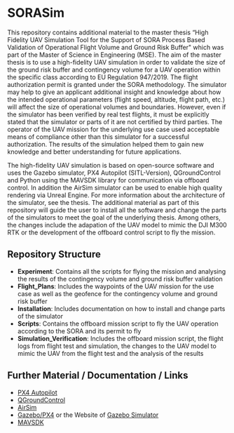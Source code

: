# SORASim

This repository contains additional material to the master thesis “High Fidelity UAV Simulation Tool for the Support of SORA Process Based Validation of Operational Flight Volume and Ground Risk Buffer" which was part of the Master of Science in Engineering (MSE). The aim of the master thesis is to use a high-fidelity UAV simulation in order to validate the size of the ground risk buffer and contingency volume for a UAV operation within the specific class according to EU Regulation 947/2019. The flight authorization permit is granted under the SORA methodology. The simulator may help to give an applicant additional insight and knowledge about how the intended operational parameters (flight speed, altitude, flight path, etc.) will affect the size of operational volumes and boundaries. However, even if the simulator has been verified by real test flights, it must be explicitly stated that the simulator or parts of it are not certified by third parties. The operator of the UAV mission for the underlying use case used acceptable means of compliance other than this simulator for a successful authorization. The results of the simulation helped them to gain new knowledge and better understanding for future applications. 

The high-fidelity UAV simulation is based on open-source software and uses the Gazebo simulator, PX4 Autopilot (SITL-Version), QGroundControl and Python using the MAVSDK library for communication via offboard control. In addition the AirSim simulator can be used to enable high quality rendering via Unreal Engine. For more information about the architecture of the simulator, see the thesis. The additional material as part of this repository will guide the user to install all the software and change the parts of the simulators to meet the goal of the underlying thesis. Among others, the changes include the adapation of the UAV model to mimic the DJI M300 RTK or the development of the offboard control script to fly the mission. 


## Repository Structure

- **Experiment**: Contains all the scripts for flying the mission and analysing the results of the contingency volume and ground risk buffer validation
- **Flight_Plans**: Includes the waypoints of the UAV mission for the use case as well as the geofence for the contingency volume and ground risk buffer
- **Installation**: Includes documentation on how to install and change parts of the simulator
- **Scripts**: Contains the offboard mission script to fly the UAV operation according to the SORA and its permit to fly
- **Simulation_Verification**: Includes the offboard mission script, the flight logs from flight test and simulation, the changes to the UAV model to mimic the UAV from the flight test and the analysis of the results


## Further Material / Documentation / Links

- [PX4 Autopilot](https://docs.px4.io/main/en/)
- [QGroundControl](http://qgroundcontrol.com/)
- [AirSim](https://microsoft.github.io/AirSim/)
- [Gazebo/PX4](https://docs.px4.io/main/en/simulation/gazebo.html) or the Website of [Gazebo Simulator](https://gazebosim.org/home)
- [MAVSDK](https://mavsdk.mavlink.io/main/en/)